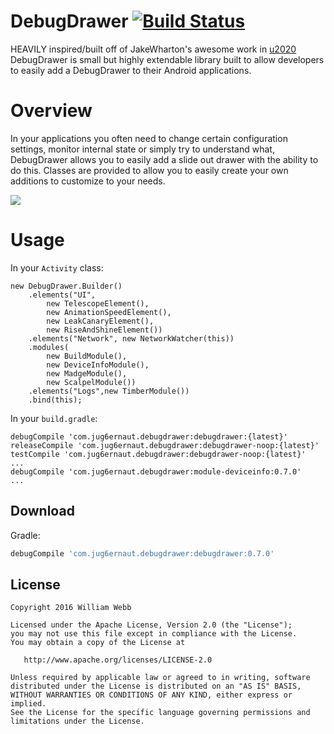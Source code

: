 DebugDrawer [![Build Status](https://travis-ci.org/jug6ernaut/debugdrawer.svg?branch=master)](https://travis-ci.org/jug6ernaut/debugdrawer)
===========

HEAVILY inspired/built off of JakeWharton's awesome work in [u2020](https://github.com/JakeWharton/u2020) DebugDrawer is small but highly extendable library built to allow developers to easily add a DebugDrawer to their Android applications.

Overview
========
In your applications you often need to change certain configuration settings, monitor internal state or simply try to understand what, DebugDrawer allows you to easily add a slide out drawer with the ability to do this. Classes are provided to allow you to easily create your own additions to customize to your needs.

![](vid.gif)
	    
Usage
=====
In your `Activity` class:

	new DebugDrawer.Builder()
		.elements("UI",
			new TelescopeElement(),
			new AnimationSpeedElement(),
			new LeakCanaryElement(),
			new RiseAndShineElement())
		.elements("Network", new NetworkWatcher(this))
		.modules(
			new BuildModule(),
			new DeviceInfoModule(),
			new MadgeModule(),
			new ScalpelModule())
		.elements("Logs",new TimberModule())
		.bind(this);
			
In your `build.gradle`:

	debugCompile 'com.jug6ernaut.debugdrawer:debugdrawer:{latest}'
	releaseCompile 'com.jug6ernaut.debugdrawer:debugdrawer-noop:{latest}'
	testCompile 'com.jug6ernaut.debugdrawer:debugdrawer-noop:{latest}'
	...
	debugCompile 'com.jug6ernaut.debugdrawer:module-deviceinfo:0.7.0'
	...

Download
--------

Gradle:

```groovy
debugCompile 'com.jug6ernaut.debugdrawer:debugdrawer:0.7.0'
```

License
-------

    Copyright 2016 William Webb

    Licensed under the Apache License, Version 2.0 (the "License");
    you may not use this file except in compliance with the License.
    You may obtain a copy of the License at

       http://www.apache.org/licenses/LICENSE-2.0

    Unless required by applicable law or agreed to in writing, software
    distributed under the License is distributed on an "AS IS" BASIS,
    WITHOUT WARRANTIES OR CONDITIONS OF ANY KIND, either express or implied.
    See the License for the specific language governing permissions and
    limitations under the License.
    
